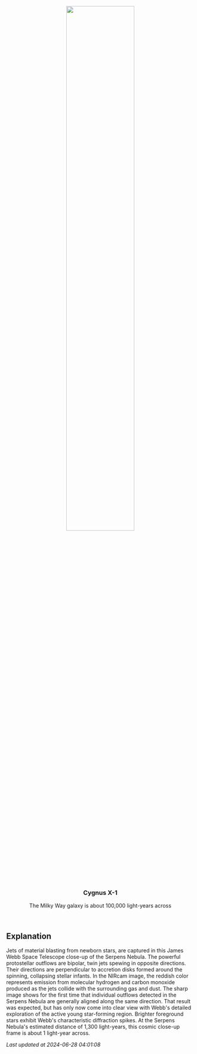 <p align='center'>
    <img src='https://apod.nasa.gov/apod/image/2406/STScI-SerpNorth1024.png' width='60%' />
    <h3 align="center">Cygnus X-1</h3>
    <p align="center">The Milky Way galaxy is about 100,000 light-years across</p>
</p>
<br/>

Explanation
--
Jets of material blasting from newborn stars, are captured in this James Webb Space Telescope close-up of the Serpens Nebula. The powerful protostellar outflows are bipolar, twin jets spewing in opposite directions. Their directions are perpendicular to accretion disks formed around the spinning, collapsing stellar infants. In the NIRcam image, the reddish color represents emission from molecular hydrogen and carbon monoxide produced as the jets collide with the surrounding gas and dust. The sharp image shows for the first time that individual outflows detected in the Serpens Nebula are generally aligned along the same direction. That result was expected, but has only now come into clear view with Webb's detailed exploration of the active young star-forming region. Brighter foreground stars exhibit Webb's characteristic diffraction spikes. At the Serpens Nebula's estimated distance of 1,300 light-years, this cosmic close-up frame is about 1 light-year across.


*Last updated at 2024-06-28 04:01:08*
